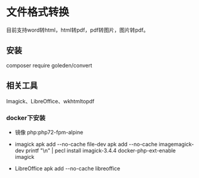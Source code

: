 # 文件格式转换
目前支持word转html，html转pdf，pdf转图片，图片转pdf。

## 安装
composer require goleden/convert

## 相关工具
Imagick、LibreOffice、wkhtmltopdf

### docker下安装
- 镜像 php:php72-fpm-alpine
- imagick
	apk add --no-cache file-dev
	apk add --no-cache imagemagick-dev
    printf "\n" | pecl install imagick-3.4.4
    docker-php-ext-enable imagick

- LibreOffice
    apk add --no-cache libreoffice


